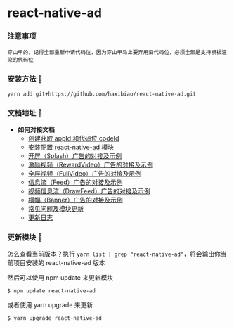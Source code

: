 # react-native-ad

### 注意事项

```
穿山甲的，记得全部重新申请代码位，因为穿山甲马上要弃用旧代码位，必须全部是支持模板渲染的代码位
```

### 安装方法 🔨

```
yarn add git+https://github.com/haxibiao/react-native-ad.git
```

### 文档地址 🍎

-   **如何对接文档**
    -   [创建获取 appId 和代码位 codeId](docs/readme.md#创建获取appid和代码位codeid)
    -   [安装配置 react-native-ad 模块](docs/readme.md#安装配置react-native-ad模块)
    -   [开屏（Splash）广告的对接及示例](docs/readme.md#开屏splash广告的对接及示例)
    -   [激励视频（RewardVideo）广告的对接及示例](docs/readme.md#激励视频rewardvideo广告的对接及示例)
    -   [全屏视频（FullVideo）广告的对接及示例](docs/readme.md#全屏视频fullVideo广告的对接及示例)
    -   [信息流（Feed）广告的对接及示例](docs/readme.md#信息流feed广告的对接及示例)
    -   [视频信息流（DrawFeed）广告的对接及示例](docs/readme.md#视频信息流drawfeed广告的对接及示例)
    -   [横幅（Banner）广告的对接及示例](docs/readme.md#横幅banner广告的对接及示例)
    -   [常见问题及模块更新](docs/readme.md#常见问题及模块更新)
    -   [更新日志](docs/readme.md#更新日志)

### 更新模块 🍗

怎么查看当前版本？执行 `yarn list | grep "react-native-ad"`，将会输出你当前项目安装的 react-native-ad 版本

然后可以使用 npm update 来更新模块

```
$ npm update react-native-ad
```

或者使用 yarn upgrade 来更新

```
$ yarn upgrade react-native-ad
```
